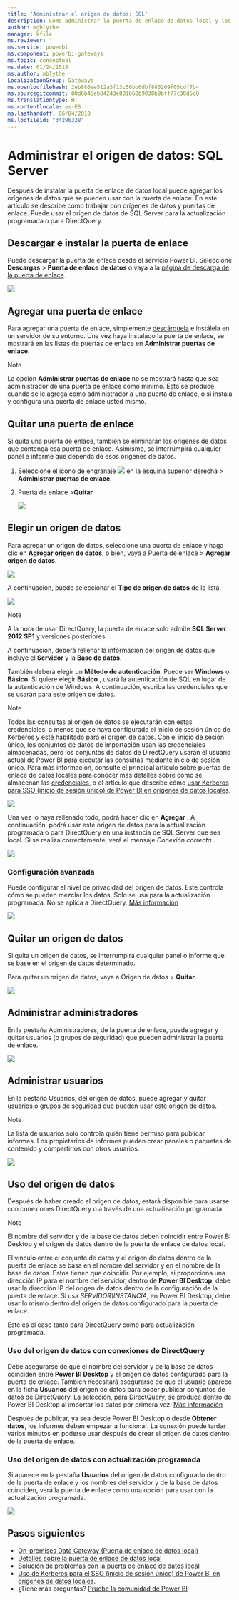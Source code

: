 ```yaml
---
title: 'Administrar el origen de datos: SQL'
description: Cómo administrar la puerta de enlace de datos local y los orígenes de datos que pertenecen a esa puerta de enlace.
author: mgblythe
manager: kfile
ms.reviewer: ''
ms.service: powerbi
ms.component: powerbi-gateways
ms.topic: conceptual
ms.date: 01/24/2018
ms.author: mblythe
LocalizationGroup: Gateways
ms.openlocfilehash: 2eb880ee512a3f13c56bb6dbf880209f05cdf7b4
ms.sourcegitcommit: 80d6b45eb84243e801b60b9038b9bff77c30d5c8
ms.translationtype: HT
ms.contentlocale: es-ES
ms.lasthandoff: 06/04/2018
ms.locfileid: "34296328"
---
```

# <a name="manage-your-data-source---sql-server"></a>Administrar el origen de datos: SQL Server
Después de instalar la puerta de enlace de datos local puede agregar los orígenes de datos que se pueden usar con la puerta de enlace. En este artículo se describe cómo trabajar con orígenes de datos y puertas de enlace. Puede usar el origen de datos de SQL Server para la actualización programada o para DirectQuery.

## <a name="download-and-install-the-gateway"></a>Descargar e instalar la puerta de enlace
Puede descargar la puerta de enlace desde el servicio Power BI. Seleccione **Descargas** > **Puerta de enlace de datos** o vaya a la [página de descarga de la puerta de enlace](https://go.microsoft.com/fwlink/?LinkId=698861).

![](media/service-gateway-enterprise-manage-sql/powerbi-download-data-gateway.png)

## <a name="add-a-gateway"></a>Agregar una puerta de enlace
Para agregar una puerta de enlace, simplemente [descárguela](https://go.microsoft.com/fwlink/?LinkId=698861) e instálela en un servidor de su entorno. Una vez haya instalado la puerta de enlace, se mostrará en las listas de puertas de enlace en **Administrar puertas de enlace**.

> [!NOTE]
> La opción **Administrar puertas de enlace** no se mostrará hasta que sea administrador de una puerta de enlace como mínimo. Esto se produce cuando se le agrega como administrador a una puerta de enlace, o si instala y configura una puerta de enlace usted mismo.
> 
> 

## <a name="remove-a-gateway"></a>Quitar una puerta de enlace
Si quita una puerta de enlace, también se eliminarán los orígenes de datos que contenga esa puerta de enlace.  Asimismo, se interrumpirá cualquier panel e informe que dependa de esos orígenes de datos.

1. Seleccione el icono de engranaje ![](media/service-gateway-enterprise-manage-sql/pbi_gearicon.png) en la esquina superior derecha > **Administrar puertas de enlace**.
2. Puerta de enlace >**Quitar**
   
   ![](media/service-gateway-enterprise-manage-sql/datasourcesettings7.png)

## <a name="add-a-data-source"></a>Elegir un origen de datos
Para agregar un origen de datos, seleccione una puerta de enlace y haga clic en **Agregar origen de datos**, o bien, vaya a Puerta de enlace > **Agregar origen de datos**.

![](media/service-gateway-enterprise-manage-sql/datasourcesettings1.png)

A continuación, puede seleccionar el **Tipo de origen de datos** de la lista.

![](media/service-gateway-enterprise-manage-sql/datasourcesettings2.png)

> [!NOTE]
> A la hora de usar DirectQuery, la puerta de enlace solo admite **SQL Server 2012 SP1** y versiones posteriores.
> 
> 

A continuación, deberá rellenar la información del origen de datos que incluye el **Servidor** y la **Base de datos**.  

También deberá elegir un **Método de autenticación**.  Puede ser **Windows** o **Básico**.  Si quiere elegir **Básico** , usará la autenticación de SQL en lugar de la autenticación de Windows. A continuación, escriba las credenciales que se usarán para este origen de datos.

> [!NOTE]
> Todas las consultas al origen de datos se ejecutarán con estas credenciales, a menos que se haya configurado el inicio de sesión único de Kerberos y esté habilitado para el origen de datos. Con el inicio de sesión único, los conjuntos de datos de importación usan las credenciales almacenadas, pero los conjuntos de datos de DirectQuery usarán el usuario actual de Power BI para ejecutar las consultas mediante inicio de sesión único. Para más información, consulte el principal artículo sobre puertas de enlace de datos locales para conocer más detalles sobre cómo se almacenan las [credenciales](service-gateway-onprem.md#credentials), o el artículo que describe cómo [usar Kerberos para SSO (inicio de sesión único) de Power BI en orígenes de datos locales](service-gateway-kerberos-for-sso-pbi-to-on-premises-data.md).
> 
> 

![](media/service-gateway-enterprise-manage-sql/datasourcesettings3.png)

Una vez lo haya rellenado todo, podrá hacer clic en **Agregar** .  A continuación, podrá usar este origen de datos para la actualización programada o para DirectQuery en una instancia de SQL Server que sea local. Si se realiza correctamente, verá el mensaje *Conexión correcta* .

![](media/service-gateway-enterprise-manage-sql/datasourcesettings4.png)

### <a name="advanced-settings"></a>Configuración avanzada
Puede configurar el nivel de privacidad del origen de datos. Este controla cómo se pueden mezclar los datos. Solo se usa para la actualización programada. No se aplica a DirectQuery. [Más información](https://support.office.com/article/Privacy-levels-Power-Query-CC3EDE4D-359E-4B28-BC72-9BEE7900B540)

![](media/service-gateway-enterprise-manage-sql/datasourcesettings9.png)

## <a name="remove-a-data-source"></a>Quitar un origen de datos
Si quita un origen de datos, se interrumpirá cualquier panel o informe que se base en el origen de datos determinado.  

Para quitar un origen de datos, vaya a Origen de datos > **Quitar**.

![](media/service-gateway-enterprise-manage-sql/datasourcesettings6.png)

## <a name="manage-administrators"></a>Administrar administradores
En la pestaña Administradores, de la puerta de enlace, puede agregar y quitar usuarios (o grupos de seguridad) que pueden administrar la puerta de enlace.

![](media/service-gateway-enterprise-manage-sql/datasourcesettings8.png)

## <a name="manage-users"></a>Administrar usuarios
En la pestaña Usuarios, del origen de datos, puede agregar y quitar usuarios o grupos de seguridad que pueden usar este origen de datos.

> [!NOTE]
> La lista de usuarios solo controla quién tiene permiso para publicar informes. Los propietarios de informes pueden crear paneles o paquetes de contenido y compartirlos con otros usuarios.
> 
> 

![](media/service-gateway-enterprise-manage-sql/datasourcesettings5.png)

## <a name="using-the-data-source"></a>Uso del origen de datos
Después de haber creado el origen de datos, estará disponible para usarse con conexiones DirectQuery o a través de una actualización programada.

> [!NOTE]
> El nombre del servidor y de la base de datos deben coincidir entre Power BI Desktop y el origen de datos dentro de la puerta de enlace de datos local.
> 
> 

El vínculo entre el conjunto de datos y el origen de datos dentro de la puerta de enlace se basa en el nombre del servidor y en el nombre de la base de datos. Estos tienen que coincidir. Por ejemplo, si proporciona una dirección IP para el nombre del servidor, dentro de **Power BI Desktop**, debe usar la dirección IP del origen de datos dentro de la configuración de la puerta de enlace. Si usa *SERVIDOR\INSTANCIA*, en Power BI Desktop, debe usar lo mismo dentro del origen de datos configurado para la puerta de enlace.

Este es el caso tanto para DirectQuery como para actualización programada.

### <a name="using-the-data-source-with-directquery-connections"></a>Uso del origen de datos con conexiones de DirectQuery
Debe asegurarse de que el nombre del servidor y de la base de datos coinciden entre **Power BI Desktop** y el origen de datos configurado para la puerta de enlace. También necesitará asegurarse de que el usuario aparece en la ficha **Usuarios** del origen de datos para poder publicar conjuntos de datos de DirectQuery. La selección, para DirectQuery, se produce dentro de Power BI Desktop al importar los datos por primera vez. [Más información](desktop-use-directquery.md)

Después de publicar, ya sea desde Power BI Desktop o desde **Obtener datos**, los informes deben empezar a funcionar. La conexión puede tardar varios minutos en poderse usar después de crear el origen de datos dentro de la puerta de enlace.

### <a name="using-the-data-source-with-scheduled-refresh"></a>Uso del origen de datos con actualización programada
Si aparece en la pestaña **Usuarios** del origen de datos configurado dentro de la puerta de enlace y los nombres del servidor y de la base de datos coinciden, verá la puerta de enlace como una opción para usar con la actualización programada.

![](media/service-gateway-enterprise-manage-sql/powerbi-gateway-enterprise-schedule-refresh.png)

## <a name="next-steps"></a>Pasos siguientes
* [On-premises Data Gateway (Puerta de enlace de datos local)](service-gateway-onprem.md)  
* [Detalles sobre la puerta de enlace de datos local](service-gateway-onprem-indepth.md)  
* [Solución de problemas con la puerta de enlace de datos local](service-gateway-onprem-tshoot.md)
* [Uso de Kerberos para el SSO (inicio de sesión único) de Power BI en orígenes de datos locales](service-gateway-kerberos-for-sso-pbi-to-on-premises-data.md). 
* ¿Tiene más preguntas? [Pruebe la comunidad de Power BI](http://community.powerbi.com/)

